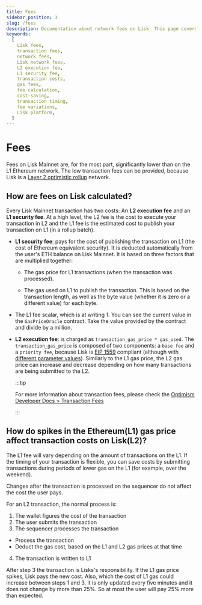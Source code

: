 ```yaml
---
title: Fees
sidebar_position: 3
slug: /fees
description: Documentation about network fees on Lisk. This page covers details of the two-component cost system involving L2 execution fees and L1 security fees, and offers insights on fee variations and cost-saving strategies.
keywords:
  [
    Lisk fees,
    transaction fees,
    network fees,
    Lisk network fees,
    L2 execution fee,
    L1 security fee,
    transaction costs,
    gas fees,
    fee calculation,
    cost-saving,
    transaction timing,
    fee variations,
    Lisk platform,
  ]
---
```


# Fees

Fees on Lisk Mainnet are, for the most part, significantly lower than on the L1 Ethereum network.
The low transaction fees can be provided, because Lisk is a [Layer 2 optimistic rollup](https://ethereum.org/en/developers/docs/scaling/optimistic-rollups) network.

## How are fees on Lisk calculated?

Every Lisk Mainnet transaction has two costs: An **L2 execution fee** and an **L1 security fee**.
At a high level, the L2 fee is the cost to execute your transaction in L2 and the L1 fee is the estimated cost to publish your transaction on L1 (in a rollup batch).

- **L1 security fee**: pays for the cost of publishing the transaction on L1 (the cost of Ethereum equivalent security).
It is deducted automatically from the user's ETH balance on Lisk Mainnet.
It is based on three factors that are multiplied together:
  - The gas price for L1 transactions (when the transaction was processed).

  - The gas used on L1 to publish the transaction. This is based on the transaction length, as well as the byte value (whether it is zero or a different value) for each byte.
<!-- TODO: Add link to GasPriceOracle contract -->
  - The L1 fee scalar, which is at writing 1.
  You can see the current value in the `GasPriceOracle` contract.
  Take the value provided by the contract and divide by a million.
- **L2 execution fee**: is charged as `transaction_gas_price * gas_used`.
The `transaction_gas_price` is composed of two components: a `base fee` and a `priority fee`, because Lisk is [EIP 1559](https://eips.ethereum.org/EIPS/eip-1559) compliant (although with [different parameter values](https://docs.optimism.io/chain/differences#eip-1559-parameters)).
Similarly to the L1 gas price, the L2 gas price can increase and decrease depending on how many transactions are being submitted to the L2.

  :::tip

  For more information about transaction fees, please check the [Optimism Developer Docs > Transaction Fees](https://docs.optimism.io/stack/transactions/fees)

  :::

## How do spikes in the Ethereum(L1) gas price affect transaction costs on Lisk(L2)?

The L1 fee will vary depending on the amount of transactions on the L1.
If the timing of your transaction is flexible, you can save costs by submitting transactions during periods of lower gas on the L1 (for example, over the weekend).

Changes after the transaction is processed on the sequencer do not affect the cost the user pays.

For an L2 transaction, the normal process is:

1. The wallet figures the cost of the transaction
2. The user submits the transaction
3. The sequencer processes the transaction
  - Process the transaction
  - Deduct the gas cost, based on the L1 and L2 gas prices at that time
4. The transaction is written to L1

After step 3 the transaction is Lisks's responsibility.
If the L1 gas price spikes, Lisk pays the new cost.
Also, which the cost of L1 gas could increase between steps 1 and 3, it is only updated every five minutes and it does not change by more than 25%.
So at most the user will pay 25% more than expected.
